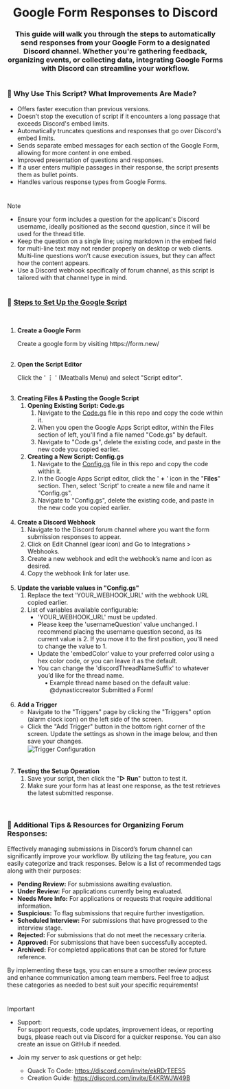 <!-- Title & Description -->
<h1></h1>
<h1 align="center">Google Form Responses to Discord</h1>
<h3 align="center">
    This guide will walk you through the steps to automatically send responses from your Google Form to a designated Discord channel. Whether you're gathering feedback, organizing events, or collecting data, integrating Google Forms with Discord can streamline your workflow.
</h3>

<!-- Why Use This Script -->
<h1></h1>
<h3>🤔 Why Use This Script? What Improvements Are Made?</h3>
<ul>
    <li>Offers faster execution than previous versions.</li>
    <li>Doesn’t stop the execution of script if it encounters a long passage that exceeds Discord's embed limits.</li>
    <li>Automatically truncates questions and responses that go over Discord's embed limits.</li>
    <li>Sends separate embed messages for each section of the Google Form, allowing for more content in one embed.</li>
    <li>Improved presentation of questions and responses.</li>
    <li>If a user enters multiple passages in their response, the script presents them as bullet points.</li>
    <li>Handles various response types from Google Forms.</li>
</ul>

<!-- Prerequisites -->
<h1></h1>

> [!NOTE]
> - Ensure your form includes a question for the applicant's Discord username, ideally positioned as the second question, since it will be used for the thread title.
> - Keep the question on a single line; using markdown in the embed field for multi-line text may not render properly on desktop or web clients. Multi-line questions won’t cause execution issues, but they can affect how the content appears.
> - Use a Discord webhook specifically of forum channel, as this script is tailored with that channel type in mind.

<!-- Steps-by-Step Instructions -->
<h1></h1>
<h3>📝 <u>Steps to Set Up the Google Script</u></h3><br>
<ol>
    <li>  <!-- Step 1 -->
        <strong>Create a Google Form</strong>
        <p>Create a google form by visiting https://form.new/</p>
    </li><br>
    <li>  <!-- Step 2 -->
        <strong>Open the Script Editor</strong>
        <p>Click the ' <strong>⋮</strong> ' (Meatballs Menu) and select "Script editor".</p>
    </li><br>
    <li>  <!-- Step 3 -->
        <strong>Creating Files & Pasting the Google Script</strong>
        <ol>
            <li>  <!-- Step 3.1 -->
                <strong>Opening Existing Script: Code.gs</strong>
                <ol>
                    <li>Navigate to the <a href = "Google_Apps_Script_V2\Code.gs">Code.gs</a> file in this repo and copy the code within it.</li>
                    <li>When you open the Google Apps Script editor, within the Files section of left, you'll find a file named "Code.gs" by default.</li>
                    <li>Navigate to "Code.gs", delete the existing code, and paste in the new code you copied earlier.</li>
                </ol>
            </li>
            <li>  <!-- Step 3.2 -->
                <strong>Creating a New Script: Config.gs</strong>
                <ol>
                    <li>Navigate to the <a href = "Google_Apps_Script_V2\Config.gs">Config.gs</a> file in this repo and copy the code within it.</li>
                    <li>In the Google Apps Script editor, click the ' <strong>+</strong> ' icon in the "<strong>Files</strong>" section. Then, select 'Script' to create a new file and name it "Config.gs".</li>
                    <li>Navigate to "Config.gs", delete the existing code, and paste in the new code you copied earlier.</li>
                </ol>
            </li>
        </ol>
    </li><br>
    <li>  <!-- Step 4 -->
        <strong>Create a Discord Webhook</strong>
        <ol>
            <li>Navigate to the Discord forum channel where you want the form submission responses to appear.</li>
            <li>Click on Edit Channel (gear icon) and Go to Integrations > Webhooks.</li>
            <li>Create a new webhook and edit the webhook’s name and icon as desired.</li>
            <li>Copy the webhook link for later use.</li>
        </ol>
    </li><br>
    <li>  <!-- Step 5 -->
        <strong>Update the variable values in "Config.gs"</strong>
        <ol>
            <li>Replace the text 'YOUR_WEBHOOK_URL' with the webhook URL copied earlier.</li>
            <li>List of variables available configurable:
                <ul type = "disc">
                    <li>'YOUR_WEBHOOK_URL' must be updated.</li>
                    <li>Please keep the 'usernameQuestion' value unchanged. I recommend placing the username question second, as its current value is 2. If you move it to the first position, you'll need to change the value to 1.</li>
                    <li>Update the 'embedColor' value to your preferred color using a hex color code, or you can leave it as the default.</li>
                    <li>
                        You can change the 'discordThreadNameSuffix' to whatever you’d like for the thread name.
                        <br>&nbsp;&nbsp;&nbsp;&nbsp;• Example thread name based on the default value:
                        <br>&nbsp;&nbsp;&nbsp;&nbsp;&nbsp;&nbsp;&nbsp;@dynasticcreator Submitted a Form!
                    </li>
                </ul>
            </li>
        </ol>
    </li><br>
    <li>  <!-- Step 6 -->
        <strong>Add a Trigger</strong>
        <ul>
            <li>Navigate to the "Triggers" page by clicking the "Triggers" option (alarm clock icon) on the left side of the screen.</li>
            <li>
                Click the "Add Trigger" button in the bottom right corner of the screen. Update the settings as shown in the image below, and then save your changes.<br>
                <a rel="noopener">
                    <img alt="Trigger Configuration" align="center" src="https://github.com/mouryaabhay/Google_Form_Response_To_Discord/assets/158826825/3a9ec28e-8878-48fa-9282-d466e8d54529">
                </a>
            </li><br>
        </ul>
    </li><br>
    <li>  <!-- Step 7 -->
        <strong>Testing the Setup Operation</strong>
        <ol>
            <li>Save your script, then click the "<strong>▷ Run</strong>" button to test it.</li>
            <li>Make sure your form has at least one response, as the test retrieves the latest submitted response.</li>
        </ol>
    </li><br>
</ol>

<h1></h1>
<h3>📝 Additional Tips & Resources for Organizing Forum Responses:</h3>
<p>Effectively managing submissions in Discord’s forum channel can significantly improve your workflow. By utilizing the tag feature, you can easily categorize and track responses. Below is a list of recommended tags along with their purposes:</p>
<ul>
    <li><strong>Pending Review:</strong> For submissions awaiting evaluation.</li>
    <li><strong>Under Review:</strong> For applications currently being evaluated.</li>
    <li><strong>Needs More Info:</strong> For applications or requests that require additional information.</li>
    <li><strong>Suspicious:</strong> To flag submissions that require further investigation.</li>
    <li><strong>Scheduled Interview:</strong> For submissions that have progressed to the interview stage.</li>
    <li><strong>Rejected:</strong> For submissions that do not meet the necessary criteria.</li>
    <li><strong>Approved:</strong> For submissions that have been successfully accepted.</li>
    <li><strong>Archived:</strong> For completed applications that can be stored for future reference.</li>
</ul>
<p>By implementing these tags, you can ensure a smoother review process and enhance communication among team members. Feel free to adjust these categories as needed to best suit your specific requirements!</p>

<h1></h1>

> [!IMPORTANT]
> - Support:<br>
>        For support requests, code updates, improvement ideas, or reporting bugs, please reach out via Discord for a quicker response. You can also create an issue on GitHub if needed.
>
> - Join my server to ask questions or get help:<br>
>     - Quack To Code: https://discord.com/invite/ekRDrTEES5<br>
>     - Creation Guide: https://discord.com/invite/E4KRWJW49B